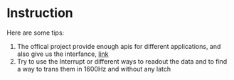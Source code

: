# Instruction

Here are some tips:
1. The offical project provide enough apis for different applications, and also give us the interfance, [link](https://github.com/tdk-invn-oss/motion.mcu.icm45686.driver)
2. Try to use the Interrupt or different ways to readout the data and to find a way to trans them in 1600Hz and without any latch
